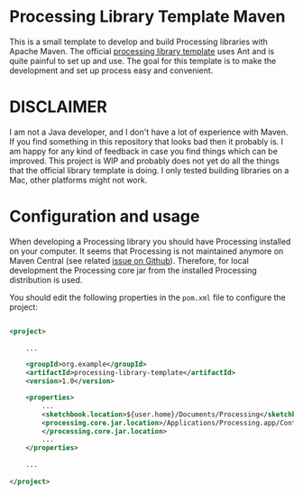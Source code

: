 # Processing Library Template Maven

This is a small template to develop and build Processing libraries with Apache Maven. 
The official [processing library template](https://github.com/processing/processing-library-template) 
uses Ant and is quite painful to set up and use. The goal for this template is to make the development and set up process 
easy and convenient.  

# DISCLAIMER

I am not a Java developer, and I don't have a lot of experience with Maven. If you find something in this repository 
that looks bad then it probably is. I am happy for any kind of feedback in case you find things which can be improved. 
This project is WIP and probably does not yet do all the things that the official library template is doing. 
I only tested building libraries on a Mac, other platforms might not work.

# Configuration and usage

When developing a Processing library you should have Processing installed on your computer. It seems that Processing is 
not maintained anymore on Maven Central (see related [issue on Github](https://github.com/processing/processing4/issues/262)). 
Therefore, for local development the Processing core jar from the installed Processing distribution is used. 

You should edit the following properties in the `pom.xml` file to configure the project: 

```xml

<project>
    
    ...

    <groupId>org.example</groupId>
    <artifactId>processing-library-template</artifactId>
    <version>1.0</version>

    <properties>
        ...
        <sketchbook.location>${user.home}/Documents/Processing</sketchbook.location>
        <processing.core.jar.location>/Applications/Processing.app/Contents/Java/core/library/core.jar
        </processing.core.jar.location>
        ...
    </properties>
    
    ...
    
</project>
```
